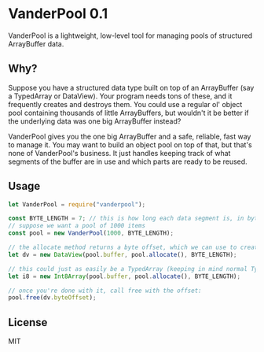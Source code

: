 VanderPool 0.1
==============
VanderPool is a lightweight, low-level tool for managing pools of structured ArrayBuffer data.

Why?
----
Suppose you have a structured data type built on top of an ArrayBuffer (say a TypedArray or DataView). Your program needs tons of these, and it frequently creates and destroys them. You could use a regular ol' object pool containing thousands of little ArrayBuffers, but wouldn't it be better if the underlying data was one big ArrayBuffer instead?

VanderPool gives you the one big ArrayBuffer and a safe, reliable, fast way to manage it. You may want to build an object pool on top of that, but that's none of VanderPool's business. It just handles keeping track of what segments of the buffer are in use and which parts are ready to be reused.

Usage
-----
```javascript
let VanderPool = require("vanderpool");

const BYTE_LENGTH = 7; // this is how long each data segment is, in bytes 
// suppose we want a pool of 1000 items
const pool = new VanderPool(1000, BYTE_LENGTH);

// the allocate method returns a byte offset, which we can use to create a new DataView
let dv = new DataView(pool.buffer, pool.allocate(), BYTE_LENGTH);

// this could just as easily be a TypedArray (keeping in mind normal TypedArray rules)
let i8 = new Int8Array(pool.buffer, pool.allocate(), BYTE_LENGTH);

// once you're done with it, call free with the offset:
pool.free(dv.byteOffset);
```

License
-------
MIT

